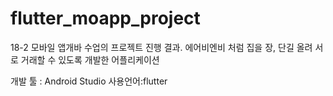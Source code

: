 # flutter_moapp_project
18-2
모바일 앱개바 수업의 프로젝트 진행 결과.
에어비엔비 처럼 집을 장, 단길 올려 서로 거래할 수 있도록 개발한 어플리케이션

개발 툴 : Android Studio
사용언어:flutter
